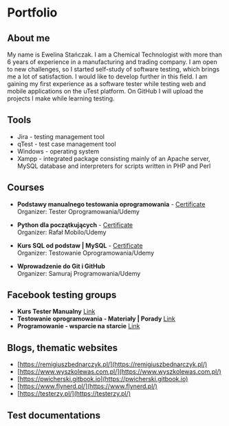 # Portfolio

## About me
My name is Ewelina Stańczak. I am a Chemical Technologist with more than 6 years of experience in a manufacturing and trading company. I am open to new challenges, so I started self-study of software testing, which brings me a lot of satisfaction. I would like to develop further in this field. I am gaining my first experience as a software tester while testing web and mobile applications on the uTest platform. On GitHub I will upload the projects I make while learning testing.

## Tools
* Jira - testing management tool
* qTest - test case management tool
* Windows - operating system
* Xampp - integrated package consisting mainly of an Apache server, MySQL database and interpreters for scripts written in PHP and Perl

## Courses
* **Podstawy manualnego testowania oprogramowania** - [Certificate](https://www.udemy.com/certificate/UC-2bf27513-8b4c-4888-af01-54cc2ee0033c/)
<br />Organizer: Tester Oprogramowania/Udemy 

* **Python dla początkujących** - [Certificate](https://www.udemy.com/certificate/UC-f0b5fd98-c3ed-44d7-a41d-6516b1fe59a6/)
<br />Organizer: Rafał Mobilo/Udemy

* **Kurs SQL od podstaw | MySQL** - [Certificate](https://www.udemy.com/certificate/UC-77a75614-4a6e-48fb-be58-f87732f1503f/)
<br />Organizer: Testowanie Oprogramowania/Udemy

* **Wprowadzenie do Git i GitHub**
<br />Organizer: Samuraj Programowania/Udemy

## Facebook testing groups
* **Kurs Tester Manualny** [Link](https://www.facebook.com/groups/246926649684135/)
* **Testowanie oprogramowania - Materiały | Porady** [Link](https://www.facebook.com/groups/testowanie/)
* **Programowanie - wsparcie na starcie** [Link](https://www.facebook.com/groups/157790704649699/)

## Blogs, thematic websites
* [https://remigiuszbednarczyk.pl/](https://remigiuszbednarczyk.pl/)  
* [https://www.wyszkolewas.com.pl/](https://www.wyszkolewas.com.pl/)  
* [https://pwicherski.gitbook.io](https://pwicherski.gitbook.io)  
* [https://www.flynerd.pl/](https://www.flynerd.pl/)  
* [https://testerzy.pl/](https://testerzy.pl/)

## Test documentations
